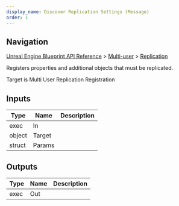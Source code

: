```yaml
---
display_name: Discover Replication Settings (Message)
order: 1
---
```

## Navigation

[Unreal Engine Blueprint API Reference](https://dev.epicgames.com/documentation/en-us/unreal-engine/BlueprintAPI) > [Multi-user](https://dev.epicgames.com/documentation/en-us/unreal-engine/BlueprintAPI/Multi_user) > [Replication](https://dev.epicgames.com/documentation/en-us/unreal-engine/BlueprintAPI/Multi_user/Replication)

Registers properties and additional objects that must be replicated.

Target is Multi User Replication Registration

## Inputs

| Type | Name | Description |
| --- | --- | --- |
| exec | In |  |
| object | Target |  |
| struct | Params |  |

## Outputs

| Type | Name | Description |
| --- | --- | --- |
| exec | Out |  |
